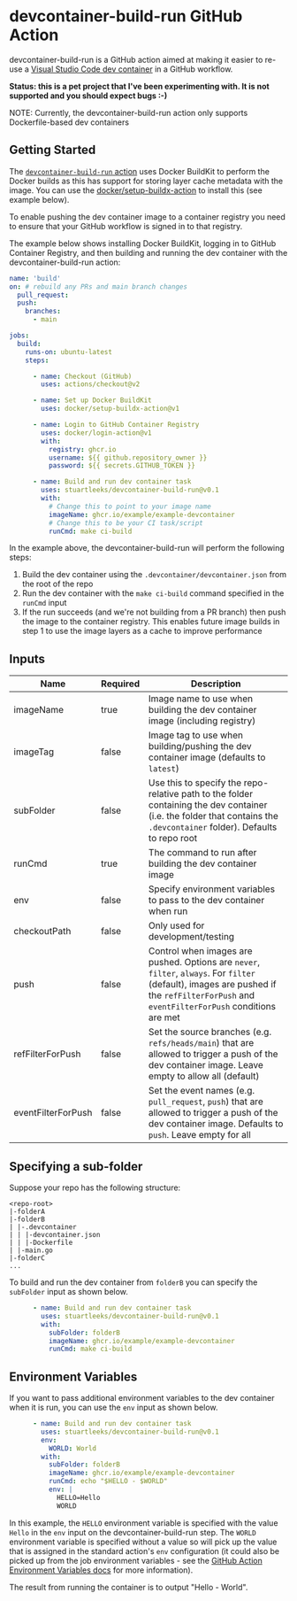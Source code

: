# devcontainer-build-run GitHub Action

devcontainer-build-run is a GitHub action aimed at making it easier to re-use a [Visual Studio Code dev container](https://code.visualstudio.com/) in a GitHub workflow.

**Status: this is a pet project that I've been experimenting with. It is not supported and you should expect bugs :-)**

NOTE: Currently, the devcontainer-build-run action only supports Dockerfile-based dev containers

##  Getting Started

The [`devcontainer-build-run` action](https://github.com/marketplace/actions/devcontainer-build-run) uses Docker BuildKit to perform the Docker builds as this has support for storing layer cache metadata with the image. You can use the [docker/setup-buildx-action](https://github.com/docker/setup-buildx-action) to install this (see example below).

To enable pushing the dev container image to a container registry you need to ensure that your GitHub workflow is signed in to that registry.

The example below shows installing Docker BuildKit, logging in to GitHub Container Registry, and then building and running the dev container with the devcontainer-build-run action:


```yaml
name: 'build' 
on: # rebuild any PRs and main branch changes
  pull_request:
  push:
    branches:
      - main

jobs:
  build:
    runs-on: ubuntu-latest
    steps:

      - name: Checkout (GitHub)
        uses: actions/checkout@v2

      - name: Set up Docker BuildKit
        uses: docker/setup-buildx-action@v1

      - name: Login to GitHub Container Registry
        uses: docker/login-action@v1 
        with:
          registry: ghcr.io
          username: ${{ github.repository_owner }}
          password: ${{ secrets.GITHUB_TOKEN }}

      - name: Build and run dev container task
        uses: stuartleeks/devcontainer-build-run@v0.1
        with:
          # Change this to point to your image name
          imageName: ghcr.io/example/example-devcontainer
          # Change this to be your CI task/script
          runCmd: make ci-build

```

In the example above, the devcontainer-build-run will perform the following steps:

1. Build the dev container using the `.devcontainer/devcontainer.json` from the root of the repo
2. Run the dev container with the `make ci-build` command specified in the `runCmd` input
3. If the run succeeds (and we're not building from a PR branch) then push the image to the container registry. This enables future image builds in step 1 to use the image layers as a cache to improve performance

## Inputs

| Name               | Required | Description                                                                                                                                                                              |
| ------------------ | -------- | ---------------------------------------------------------------------------------------------------------------------------------------------------------------------------------------- |
| imageName          | true     | Image name to use when building the dev container image (including registry)                                                                                                             |
| imageTag           | false    | Image tag to use when building/pushing the dev container image (defaults to `latest`)                                                                                                    |
| subFolder          | false    | Use this to specify the repo-relative path to the folder containing the dev container (i.e. the folder that contains the `.devcontainer` folder). Defaults to repo root                  |
| runCmd             | true     | The command to run after building the dev container image                                                                                                                                |
| env                | false    | Specify environment variables to pass to the dev container when run                                                                                                                      |
| checkoutPath       | false    | Only used for development/testing                                                                                                                                                        |
| push               | false    | Control when images are pushed. Options are `never`, `filter`, `always`. For `filter` (default), images are pushed if the `refFilterForPush` and `eventFilterForPush` conditions are met |
| refFilterForPush   | false    | Set the source branches (e.g. `refs/heads/main`) that are allowed to trigger a push of the dev container image. Leave empty to allow all (default)                                       |
| eventFilterForPush | false    | Set the event names (e.g. `pull_request`, `push`) that are allowed to trigger a push of the dev container image. Defaults to `push`. Leave empty for all                                 |

## Specifying a sub-folder

Suppose your repo has the following structure:

```
<repo-root>
|-folderA
|-folderB
| |-.devcontainer
| | |-devcontainer.json
| | |-Dockerfile
| |-main.go
|-folderC
...
```

To build and run the dev container from `folderB` you can specify the `subFolder` input as shown below.

```yaml
      - name: Build and run dev container task
        uses: stuartleeks/devcontainer-build-run@v0.1
        with:
          subFolder: folderB
          imageName: ghcr.io/example/example-devcontainer
          runCmd: make ci-build
```

## Environment Variables

If you want to pass additional environment variables to the dev container when it is run, you can use the `env` input as shown below.


```yaml
      - name: Build and run dev container task
        uses: stuartleeks/devcontainer-build-run@v0.1
        env:
          WORLD: World
        with:
          subFolder: folderB
          imageName: ghcr.io/example/example-devcontainer
          runCmd: echo "$HELLO - $WORLD"
          env: |
            HELLO=Hello
            WORLD
```

In this example, the `HELLO` environment variable is specified with the value `Hello` in the `env` input on the devcontainer-build-run step. The `WORLD` environment variable is specified without a value so will pick up the value that is assigned in the standard action's `env` configuration (it could also be picked up from the job environment variables - see the [GitHub Action Environment Variables docs](https://docs.github.com/en/actions/reference/environment-variables) for more information).

The result from running the container is to output "Hello - World".
